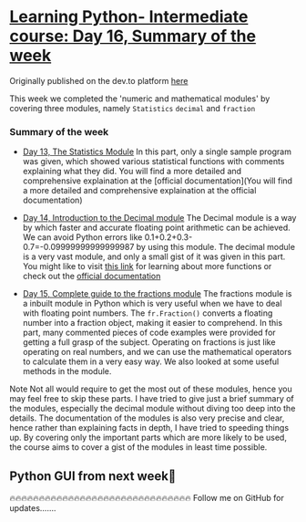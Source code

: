 # [Learning Python- Intermediate course: Day 16, Summary of the week](https://dev.to/aatmaj/learning-python-intermediate-course-day-16-summary-of-the-week-17m1)

Originally published on the dev.to platform [here](https://dev.to/aatmaj/learning-python-intermediate-course-day-16-summary-of-the-week-17m1)

This week we completed the 'numeric and mathematical modules' by covering three modules, namely `Statistics` `decimal` and `fraction`

### Summary of the week

- [Day 13, The Statistics Module](https://dev.to/aatmaj/learning-python-intermediate-course-day-13-the-statistics-module-2bb5) In this part, only a single sample program was given, which showed various statistical functions with comments explaining what they did. You will find a more detailed and comprehensive explaination at the [official documentation](You will find a more detailed and comprehensive explaination at the official documentation)

- [Day 14, Introduction to the Decimal module](https://dev.to/aatmaj/learning-python-intermediate-course-day-14-introduction-to-the-decimal-module-4ngc) The Decimal module is a way by which faster and accurate floating point arithmetic can be achieved. We can avoid Python errors like 0.1+0.2+0.3-0.7=-0.09999999999999987 by using this module. The decimal module is a very vast module, and only a small gist of it was given in this part. You might like to visit [this link](https://www.tutorialspoint.com/decimal-functions-in-python) for learning about more functions or check out the [official documentation](https://docs.python.org/3/library/decimal.html#)

- [Day 15, Complete guide to the fractions module](https://dev.to/aatmaj/learning-python-intermediate-course-day-15-complete-guide-to-the-fractions-module-4ki8) The fractions module is a inbuilt module in Python which is very useful when we have to deal with floating point numbers. The `fr.Fraction()` converts a floating number into a fraction object, making it easier to comprehend. In this part, many commented pieces of code examples were provided for getting a full grasp of the subject. Operating on fractions is just like operating on real numbers, and we can use the mathematical operators to calculate them in a very easy way.
  We also looked at some useful methods in the module.

Note
Not all would require to get the most out of these modules, hence you may feel free to skip these parts. I have tried to give just a brief summary of the modules, especially the decimal module without diving too deep into the details. The documentation of the modules is also very precise and clear, hence rather than explaining facts in depth, I have tried to speeding things up. By covering only the important parts which are more likely to be used, the course aims to cover a gist of the modules in least time possible.

## Python GUI from next week🤩

🔥🔥🔥🔥🔥🔥🔥🔥🔥🔥🔥🔥🔥🔥🔥🔥🔥🔥🔥🔥🔥🔥🔥🔥🔥🔥🔥🔥🔥🔥🔥
Follow me on GitHub for updates.......
